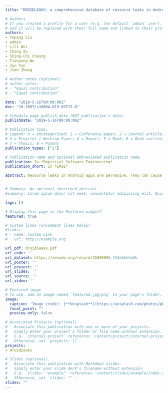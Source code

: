 ```yaml
---
title: "DROIDLEAKS: a comprehensive database of resource leaks in Android apps"

# Authors
# If you created a profile for a user (e.g. the default `admin` user), write the username (folder name) here 
# and it will be replaced with their full name and linked to their profile.
authors:
- Yepang Liu
- admin
- Lili Wei
- Chang Xu
- Shing-Chi Cheung
- Tianyong Wu
- Jun Yan
- Jian Zhang

# Author notes (optional)
# author_notes:
# - "Equal contribution"
# - "Equal contribution"

date: "2019-5-16T00:00:00Z"
doi: "10.1007/s10664-019-09715-8"

# Schedule page publish date (NOT publication's date).
publishDate: "2019-5-16T00:00:00Z"

# Publication type.
# Legend: 0 = Uncategorized; 1 = Conference paper; 2 = Journal article;
# 3 = Preprint / Working Paper; 4 = Report; 5 = Book; 6 = Book section;
# 7 = Thesis; 8 = Patent
publication_types: ["2"]

# Publication name and optional abbreviated publication name.
publication: In *Empirical Software Engineering*
publication_short: In *EMSE*

abstract: Resource leaks in Android apps are pervasive. They can cause serious performance degradation and system crashes. In recent years, many resource leak detection techniques have been proposed to help Android developers correctly manage system resources. Yet, there exist no common databases of real-world bugs for effectively comparing such techniques to understand their strengths and limitations. This paper describes our effort towards constructing such a bug database named DROIDLEAKS. To extract real resource leak bugs, we mined 124,215 code revisions of 34 popular open-source Android apps. After automated filtering and manual validation, we successfully found 292 fixed resource leak bugs, which cover a diverse set of resource classes, from 32 analyzed apps. To understand these bugs, we conducted an empirical study, which revealed the characteristics of resource leaks in Android apps and common patterns of resource management mistakes made by developers. To further demonstrate the usefulness of our work, we evaluated eight resource leak detectors from both academia and industry on DROIDLEAKS and performed a detailed analysis of their performance. We release DROIDLEAKS for public access to support future research. 


# Summary. An optional shortened abstract.
#summary: Lorem ipsum dolor sit amet, consectetur adipiscing elit. Duis posuere tellus ac convallis placerat. Proin tincidunt magna sed ex sollicitudin condimentum.

tags: []

# Display this page in the Featured widget?
featured: true

# Custom links (uncomment lines below)
#links:
# - name: Custom Link
#   url: http://example.org

url_pdf: droidleaks.pdf
url_code: ''
url_dataset: https://zenodo.org/record/2589909#.YU3e6bhheUk
url_poster: ''
url_project: ''
url_slides: ''
url_source: ''
url_video: ''

# Featured image
# To use, add an image named `featured.jpg/png` to your page's folder. 
image:
  caption: 'Image credit: [**Unsplash**](https://unsplash.com/photos/pLCdAaMFLTE)'
  focal_point: ""
  preview_only: false

# Associated Projects (optional).
#   Associate this publication with one or more of your projects.
#   Simply enter your project's folder or file name without extension.
#   E.g. `internal-project` references `content/project/internal-project/index.md`.
#   Otherwise, set `projects: []`.
projects:
- DroidLeaks

# Slides (optional).
#   Associate this publication with Markdown slides.
#   Simply enter your slide deck's filename without extension.
#   E.g. `slides: "example"` references `content/slides/example/index.md`.
#   Otherwise, set `slides: ""`.
slides: ""
---
```


